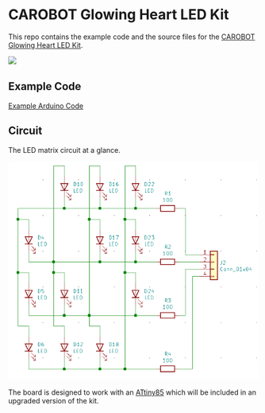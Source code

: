# CAROBOT Glowing Heart LED Kit

This repo contains the example code and the source files for the [CAROBOT Glowing Heart LED Kit](https://www.canadarobotix.com/products/2870).

![](https://cdn.shopify.com/s/files/1/0015/7571/4865/products/2870_5_1024x1024@2x.gif)

## Example Code

[Example Arduino Code](https://github.com/carobot/CAROBOT-Glowing-Heart-LED-Kit/tree/main/carobot-glowing-heart)

## Circuit

The LED matrix circuit at a glance.

![](led_circuit.png)

The board is designed to work with an [ATtiny85](https://www.canadarobotix.com/products/2770) which will be included in an upgraded version of the kit.
